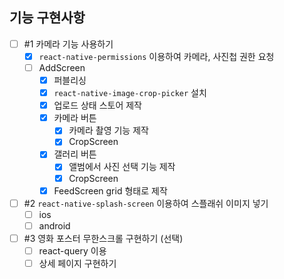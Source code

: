 ## 기능 구현사항

- [ ] #1 카메라 기능 사용하기
  - [x] `react-native-permissions` 이용하여 카메라, 사진첩 권한 요청
  - [ ] AddScreen
    - [x] 퍼블리싱
    - [x] `react-native-image-crop-picker` 설치
    - [x] 업로드 상태 스토어 제작
    - [x] 카메라 버튼
      - [x] 카메라 촬영 기능 제작
      - [x] CropScreen
    - [x] 갤러리 버튼
      - [x] 앨범에서 사진 선택 기능 제작
      - [x] CropScreen
    - [x] FeedScreen grid 형태로 제작
- [ ] #2 `react-native-splash-screen` 이용하여 스플래쉬 이미지 넣기
  - [ ] ios
  - [ ] android
- [ ] #3 영화 포스터 무한스크롤 구현하기 (선택)
  - [ ] react-query 이용
  - [ ] 상세 페이지 구현하기
